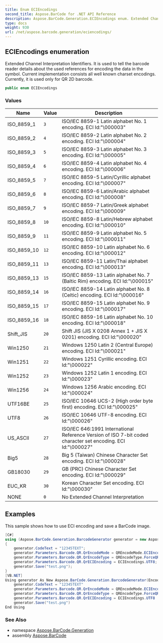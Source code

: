 ```yaml
---
title: Enum ECIEncodings
second_title: Aspose.BarCode for .NET API Reference
description: Aspose.BarCode.Generation.ECIEncodings enum. Extended Channel Interpretation Identifiers. It is used to tell the barcode reader details about the used references for encoding the data in the symbol. Current implementation consists all well known charset encodings. Currently it is used only for QR 2D barcode
type: docs
weight: 930
url: /net/aspose.barcode.generation/eciencodings/
---
```

## ECIEncodings enumeration

Extended Channel Interpretation Identifiers. It is used to tell the barcode reader details about the used references for encoding the data in the symbol. Current implementation consists all well known charset encodings. Currently, it is used only for QR 2D barcode.

```csharp
public enum ECIEncodings
```

### Values

| Name | Value | Description |
| --- | --- | --- |
| ISO_8859_1 | `3` | ISO/IEC 8859-1 Latin alphabet No. 1 encoding. ECI Id:"\000003" |
| ISO_8859_2 | `4` | ISO/IEC 8859-2 Latin alphabet No. 2 encoding. ECI Id:"\000004" |
| ISO_8859_3 | `5` | ISO/IEC 8859-3 Latin alphabet No. 3 encoding. ECI Id:"\000005" |
| ISO_8859_4 | `6` | ISO/IEC 8859-4 Latin alphabet No. 4 encoding. ECI Id:"\000006" |
| ISO_8859_5 | `7` | ISO/IEC 8859-5 Latin/Cyrillic alphabet encoding. ECI Id:"\000007" |
| ISO_8859_6 | `8` | ISO/IEC 8859-6 Latin/Arabic alphabet encoding. ECI Id:"\000008" |
| ISO_8859_7 | `9` | ISO/IEC 8859-7 Latin/Greek alphabet encoding. ECI Id:"\000009" |
| ISO_8859_8 | `10` | ISO/IEC 8859-8 Latin/Hebrew alphabet encoding. ECI Id:"\000010" |
| ISO_8859_9 | `11` | ISO/IEC 8859-9 Latin alphabet No. 5 encoding. ECI Id:"\000011" |
| ISO_8859_10 | `12` | ISO/IEC 8859-10 Latin alphabet No. 6 encoding. ECI Id:"\000012" |
| ISO_8859_11 | `13` | ISO/IEC 8859-11 Latin/Thai alphabet encoding. ECI Id:"\000013" |
| ISO_8859_13 | `15` | ISO/IEC 8859-13 Latin alphabet No. 7 (Baltic Rim) encoding. ECI Id:"\000015" |
| ISO_8859_14 | `16` | ISO/IEC 8859-14 Latin alphabet No. 8 (Celtic) encoding. ECI Id:"\000016" |
| ISO_8859_15 | `17` | ISO/IEC 8859-15 Latin alphabet No. 9 encoding. ECI Id:"\000017" |
| ISO_8859_16 | `18` | ISO/IEC 8859-16 Latin alphabet No. 10 encoding. ECI Id:"\000018" |
| Shift_JIS | `20` | Shift JIS (JIS X 0208 Annex 1 + JIS X 0201) encoding. ECI Id:"\000020" |
| Win1250 | `21` | Windows 1250 Latin 2 (Central Europe) encoding. ECI Id:"\000021" |
| Win1251 | `22` | Windows 1251 Cyrillic encoding. ECI Id:"\000022" |
| Win1252 | `23` | Windows 1252 Latin 1 encoding. ECI Id:"\000023" |
| Win1256 | `24` | Windows 1256 Arabic encoding. ECI Id:"\000024" |
| UTF16BE | `25` | ISO/IEC 10646 UCS-2 (High order byte first) encoding. ECI Id:"\000025" |
| UTF8 | `26` | ISO/IEC 10646 UTF-8 encoding. ECI Id:"\000026" |
| US_ASCII | `27` | ISO/IEC 646:1991 International Reference Version of ISO 7-bit coded character set encoding. ECI Id:"\000027" |
| Big5 | `28` | Big 5 (Taiwan) Chinese Character Set encoding. ECI Id:"\000028" |
| GB18030 | `29` | GB (PRC) Chinese Character Set encoding. ECI Id:"\000029" |
| EUC_KR | `30` | Korean Character Set encoding. ECI Id:"\000030" |
| NONE | `0` | No Extended Channel Interpretation |

## Examples

This sample shows how to use ECI encoding and save a BarCode image.

```csharp
[C#]
using (Aspose.BarCode.Generation.BarcodeGenerator generator = new Aspose.BarCode.Generation.BarcodeGenerator(EncodeTypes.QR))
{
    generator.CodeText = "12345TEXT";
    generator.Parameters.Barcode.QR.QrEncodeMode = QREncodeMode.ECIEncoding;
    generator.Parameters.Barcode.QR.QrEncodeType = QREncodeType.ForceQR;
    generator.Parameters.Barcode.QR.QrECIEncoding = ECIEncodings.UTF8;
    generator.Save("test.png");
}
[VB.NET]
Using generator As New Aspose.BarCode.Generation.BarcodeGenerator(EncodeTypes.QR)
    generator.CodeText = "12345TEXT"
    generator.Parameters.Barcode.QR.QrEncodeMode = QREncodeMode.ECIEncoding
    generator.Parameters.Barcode.QR.QrEncodeType = QREncodeType.ForceQR
    generator.Parameters.Barcode.QR.QrECIEncoding = ECIEncodings.UTF8
    generator.Save("test.png")
End Using
```

### See Also

* namespace [Aspose.BarCode.Generation](../../aspose.barcode.generation/)
* assembly [Aspose.BarCode](../../)


